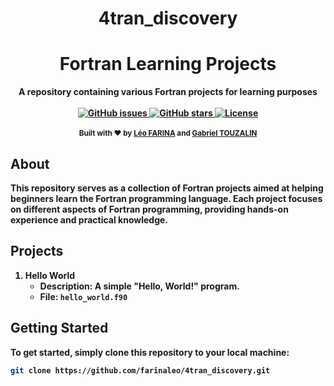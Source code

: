 <div align="center">
<strong> <h1 align="center">4tran_discovery</h1><h1 align="center">Fortran Learning Projects</h1>
</div>

<div align="center">
  <strong>A repository containing various Fortran projects for learning purposes</strong>
</div>

<br>

<div align="center">
  <!-- Replace with your badges -->
  <a href="https://github.com/farinaleo/4tran_discovery/issues">
    <img src="https://img.shields.io/github/issues/farinaleo/4tran_discovery.svg" alt="GitHub issues" />
  </a>
  <a href="https://github.com/farinaleo/4tran_discovery/stargazers">
    <img src="https://img.shields.io/github/stars/farinaleo/4tran_discovery.svg" alt="GitHub stars" />
  </a>
  <a href="https://github.com/farinaleo/4tran_discovery/blob/main/LICENSE">
    <img src="https://img.shields.io/github/license/farinaleo/4tran_discovery.svg" alt="License" />
  </a>
</div>

<br>

<div align="center">
  <sub>Built with ❤︎ by <a href="https://github.com/farinaleo">Léo FARINA</a> and <a href="https://github.com/TheEmperorPenguin">Gabriel TOUZALIN</a></sub>
</div>

## About

This repository serves as a collection of Fortran projects aimed at helping beginners learn the Fortran programming language. Each project focuses on different aspects of Fortran programming, providing hands-on experience and practical knowledge.

## Projects

1. **Hello World**
   - Description: A simple "Hello, World!" program.
   - File: `hello_world.f90`

## Getting Started

To get started, simply clone this repository to your local machine:

```bash
git clone https://github.com/farinaleo/4tran_discovery.git
```
